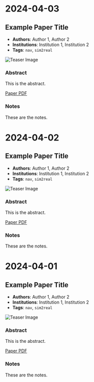 # 2024-04-03

## Example Paper Title

- **Authors**: Author 1, Author 2
- **Institutions**: Institution 1, Institution 2
- **Tags**: `nav`, `sim2real`

![Teaser Image](http://example.com/teaser.jpg)

### Abstract

This is the abstract.

[Paper PDF](http://example.com)

### Notes

These are the notes.


# 2024-04-02

## Example Paper Title

- **Authors**: Author 1, Author 2
- **Institutions**: Institution 1, Institution 2
- **Tags**: `nav`, `sim2real`

![Teaser Image](http://example.com/teaser.jpg)

### Abstract

This is the abstract.

[Paper PDF](http://example.com)

### Notes

These are the notes.

# 2024-04-01

## Example Paper Title

- **Authors**: Author 1, Author 2
- **Institutions**: Institution 1, Institution 2
- **Tags**: `nav`, `sim2real`

![Teaser Image](http://example.com/teaser.jpg)

### Abstract

This is the abstract.

[Paper PDF](http://example.com)

### Notes

These are the notes.
